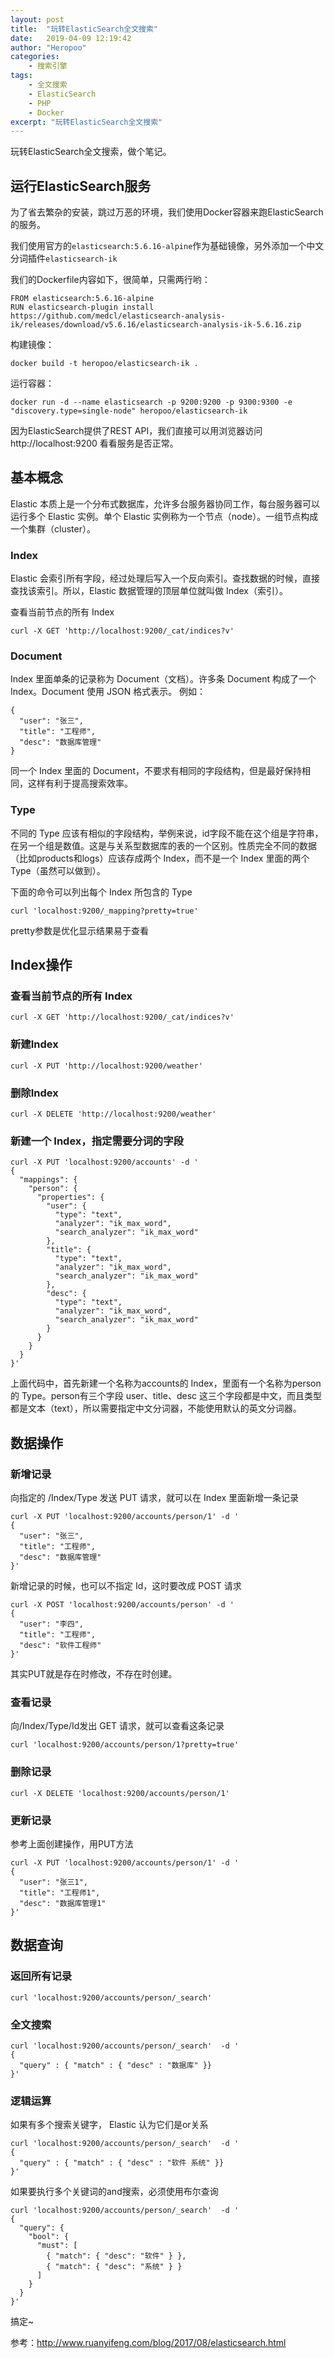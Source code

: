 ```yaml
---
layout: post
title:  "玩转ElasticSearch全文搜索"
date:   2019-04-09 12:19:42
author: "Heropoo"
categories: 
    - 搜索引擎
tags:
    - 全文搜索
    - ElasticSearch
    - PHP
    - Docker
excerpt: "玩转ElasticSearch全文搜索"
---
```

玩转ElasticSearch全文搜索，做个笔记。

## 运行ElasticSearch服务
为了省去繁杂的安装，跳过万恶的环境，我们使用Docker容器来跑ElasticSearch的服务。

我们使用官方的`elasticsearch:5.6.16-alpine`作为基础镜像，另外添加一个中文分词插件`elasticsearch-ik`

我们的Dockerfile内容如下，很简单，只需两行哟：
```
FROM elasticsearch:5.6.16-alpine
RUN elasticsearch-plugin install https://github.com/medcl/elasticsearch-analysis-ik/releases/download/v5.6.16/elasticsearch-analysis-ik-5.6.16.zip
```

构建镜像：
```
docker build -t heropoo/elasticsearch-ik .
```

运行容器：
```
docker run -d --name elasticsearch -p 9200:9200 -p 9300:9300 -e "discovery.type=single-node" heropoo/elasticsearch-ik
```

因为ElasticSearch提供了REST API，我们直接可以用浏览器访问 http://localhost:9200 看看服务是否正常。

## 基本概念
Elastic 本质上是一个分布式数据库，允许多台服务器协同工作，每台服务器可以运行多个 Elastic 实例。单个 Elastic 实例称为一个节点（node）。一组节点构成一个集群（cluster）。

### Index
Elastic 会索引所有字段，经过处理后写入一个反向索引。查找数据的时候，直接查找该索引。所以，Elastic 数据管理的顶层单位就叫做 Index（索引）。

查看当前节点的所有 Index
```
curl -X GET 'http://localhost:9200/_cat/indices?v'
```

### Document
Index 里面单条的记录称为 Document（文档）。许多条 Document 构成了一个 Index。Document 使用 JSON 格式表示。
例如：
```
{
  "user": "张三",
  "title": "工程师",
  "desc": "数据库管理"
}
```
同一个 Index 里面的 Document，不要求有相同的字段结构，但是最好保持相同，这样有利于提高搜索效率。

### Type
不同的 Type 应该有相似的字段结构，举例来说，id字段不能在这个组是字符串，在另一个组是数值。这是与关系型数据库的表的一个区别。性质完全不同的数据（比如products和logs）应该存成两个 Index，而不是一个 Index 里面的两个 Type（虽然可以做到）。

下面的命令可以列出每个 Index 所包含的 Type
```
curl 'localhost:9200/_mapping?pretty=true'
```
pretty参数是优化显示结果易于查看

## Index操作
### 查看当前节点的所有 Index
```
curl -X GET 'http://localhost:9200/_cat/indices?v'
```

### 新建Index
```
curl -X PUT 'http://localhost:9200/weather'
```

### 删除Index
```
curl -X DELETE 'http://localhost:9200/weather'
```

### 新建一个 Index，指定需要分词的字段
```
curl -X PUT 'localhost:9200/accounts' -d '
{
  "mappings": {
    "person": {
      "properties": {
        "user": {
          "type": "text",
          "analyzer": "ik_max_word",
          "search_analyzer": "ik_max_word"
        },
        "title": {
          "type": "text",
          "analyzer": "ik_max_word",
          "search_analyzer": "ik_max_word"
        },
        "desc": {
          "type": "text",
          "analyzer": "ik_max_word",
          "search_analyzer": "ik_max_word"
        }
      }
    }
  }
}'
```
上面代码中，首先新建一个名称为accounts的 Index，里面有一个名称为person的 Type。person有三个字段 user、title、desc 这三个字段都是中文，而且类型都是文本（text），所以需要指定中文分词器，不能使用默认的英文分词器。

## 数据操作
### 新增记录
向指定的 /Index/Type 发送 PUT 请求，就可以在 Index 里面新增一条记录
```
curl -X PUT 'localhost:9200/accounts/person/1' -d '
{
  "user": "张三",
  "title": "工程师",
  "desc": "数据库管理"
}'
```

新增记录的时候，也可以不指定 Id，这时要改成 POST 请求
```
curl -X POST 'localhost:9200/accounts/person' -d '
{
  "user": "李四",
  "title": "工程师",
  "desc": "软件工程师"
}'
```

其实PUT就是存在时修改，不存在时创建。

### 查看记录
向/Index/Type/Id发出 GET 请求，就可以查看这条记录
```
curl 'localhost:9200/accounts/person/1?pretty=true'
```

### 删除记录
```
curl -X DELETE 'localhost:9200/accounts/person/1'
```

### 更新记录
参考上面创建操作，用PUT方法
```
curl -X PUT 'localhost:9200/accounts/person/1' -d '
{
  "user": "张三1",
  "title": "工程师1",
  "desc": "数据库管理1"
}'
```

## 数据查询

### 返回所有记录
```
curl 'localhost:9200/accounts/person/_search'
```

### 全文搜索
```
curl 'localhost:9200/accounts/person/_search'  -d '
{
  "query" : { "match" : { "desc" : "数据库" }}
}' 
```

### 逻辑运算
如果有多个搜索关键字， Elastic 认为它们是or关系
```
curl 'localhost:9200/accounts/person/_search'  -d '
{
  "query" : { "match" : { "desc" : "软件 系统" }}
}'
```

如果要执行多个关键词的and搜索，必须使用布尔查询
```
curl 'localhost:9200/accounts/person/_search'  -d '
{
  "query": {
    "bool": {
      "must": [
        { "match": { "desc": "软件" } },
        { "match": { "desc": "系统" } }
      ]
    }
  }
}'
```

搞定~

参考：http://www.ruanyifeng.com/blog/2017/08/elasticsearch.html










